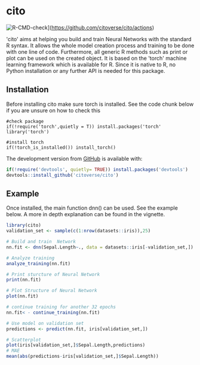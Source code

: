 
# cito

![R-CMD-check](https://github.com/citoverse/cito/workflows/R-CMD-check/badge.svg)](https://github.com/citoverse/cito/actions)
<!-- badges: end -->

'cito' aims at helping you build and train Neural Networks with the standard R syntax. It allows the whole model creation process and training to be done with one line of code. Furthermore, all generic R methods such as print or  plot can be used on the created object. It is based on the 'torch' machine learning framework which is  available for R. Since it is native to R, no Python installation or any further API is needed for this package. 

## Installation
Before installing cito make sure torch is installed. See the code chunk below if you are unsure on how to check this 


``` torch 
#check package 
if(!require('torch',quietly = T)) install.packages('torch'
library('torch') 

#install torch
if(!torch_is_installed()) install_torch()
```
The development version from [GitHub](https://github.com/) is available with:

``` r
if(!require('devtools', quietly= TRUE)) install.packages('devtools')
devtools::install_github('citoverse/cito')
```

## Example 
Once installed, the main function dnn() can be used. See the example below. A more in depth explanation can be found in the vignette.

``` r
library(cito)
validation_set <- sample(c(1:nrow(datasets::iris)),25)

# Build and train  Network
nn.fit <- dnn(Sepal.Length~., data = datasets::iris[-validation_set,])

# Analyze training 
analyze_training(nn.fit)

# Print sturcture of Neural Network
print(nn.fit)

# Plot Structure of Neural Network 
plot(nn.fit)

# continue training for another 32 epochs
nn.fit< - continue_training(nn.fit) 

# Use model on validation set
predictions <- predict(nn.fit, iris[validation_set,])

# Scatterplot
plot(iris[validation_set,]$Sepal.Length,predictions)
# MAE
mean(abs(predictions-iris[validation_set,]$Sepal.Length))
``` 
